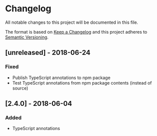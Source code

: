 # Changelog
All notable changes to this project will be documented in this file.

The format is based on [Keep a Changelog](http://keepachangelog.com/en/1.0.0/)
and this project adheres to [Semantic Versioning](http://semver.org/spec/v2.0.0.html).

## [unreleased] - 2018-06-24
### Fixed
- Publish TypeScript annotations to npm package
- Test TypeScript annotations from npm package contents (instead of source)

## [2.4.0] - 2018-06-04
### Added
- TypeScript annotations
